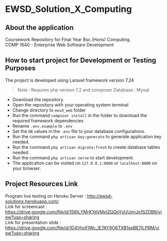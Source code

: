 # EWSD_Solution_X_Computing
## About the application
Coursework Repository for Final Year Bsc.(Hons) Computing.<br>
COMP 1640 - Enterprise Web Software Development
 
## How to start project for Development or Testing Purposes
 The project is developed using Laravel framework version 7.24 
 > Note : Requires php version 7.2 and composer
 > Database : Mysql <br>
 - Download the repository.
 - Open the repository with your operating system terminal
 - Change directory to `ewsd_web` folder
 - Run the command `composer install` in the folder to download the required framework dependencies
 - Rename `.env.example` to `.env`
 - Set the `DB` values in the `.env` file to your database configurations.
 - Run the command `php artisan key:generate` to generate application key needed.
 - Run the command `php artisan migrate:fresh` to create database tables needed.
 - Run the command `php artisan serve` to start development.
 - The application can be visited on `127.0.0.1:8000` or `localhost:8000` on your browser. 
 
## Project Resources Link 
Program live testing on Heroku Server : http://ewsd-solutionx.herokuapp.com/  
Link for screencast : https://drive.google.com/file/d/1S6tLYMrKYeVMxIZQQoYxUUjmJq1SZDB6/view?usp=sharing  
Link for presentation slide : https://drive.google.com/file/d/1D4VhoFIWc_IE7AY9O6TXB1spBE7ILPRM/view?usp=sharing  
